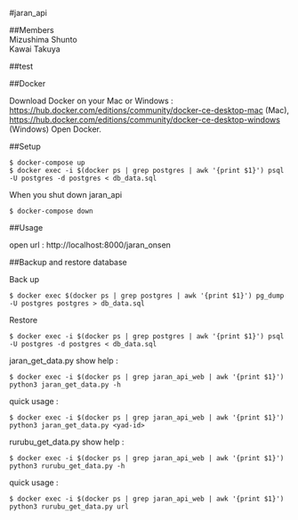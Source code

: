 #jaran\_api

##Members<br />
Mizushima Shunto<br />
Kawai Takuya<br />

##test

##Docker

Download Docker on your Mac or Windows : https://hub.docker.com/editions/community/docker-ce-desktop-mac (Mac), https://hub.docker.com/editions/community/docker-ce-desktop-windows (Windows)
Open Docker.


##Setup

```
$ docker-compose up
$ docker exec -i $(docker ps | grep postgres | awk '{print $1}') psql -U postgres -d postgres < db_data.sql
```

When you shut down jaran\_api

```
$ docker-compose down
```


##Usage

open url : http://localhost:8000/jaran_onsen


##Backup and restore database

Back up

```
$ docker exec $(docker ps | grep postgres | awk '{print $1}') pg_dump -U postgres postgres > db_data.sql
```

Restore
```
$ docker exec -i $(docker ps | grep postgres | awk '{print $1}') psql -U postgres -d postgres < db_data.sql
```

jaran\_get\_data.py
show help :
```
$ docker exec -i $(docker ps | grep jaran_api_web | awk '{print $1}') python3 jaran_get_data.py -h 
```
quick usage :
```
$ docker exec -i $(docker ps | grep jaran_api_web | awk '{print $1}') python3 jaran_get_data.py <yad-id>
```

rurubu\_get\_data.py
show help :
```
$ docker exec -i $(docker ps | grep jaran_api_web | awk '{print $1}') python3 rurubu_get_data.py -h 
```
quick usage :
```
$ docker exec -i $(docker ps | grep jaran_api_web | awk '{print $1}') python3 rurubu_get_data.py url 
```

